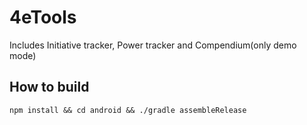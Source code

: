 # 4eTools

Includes Initiative tracker, Power tracker and Compendium(only demo mode)

## How to build
`npm install && cd android && ./gradle assembleRelease`
